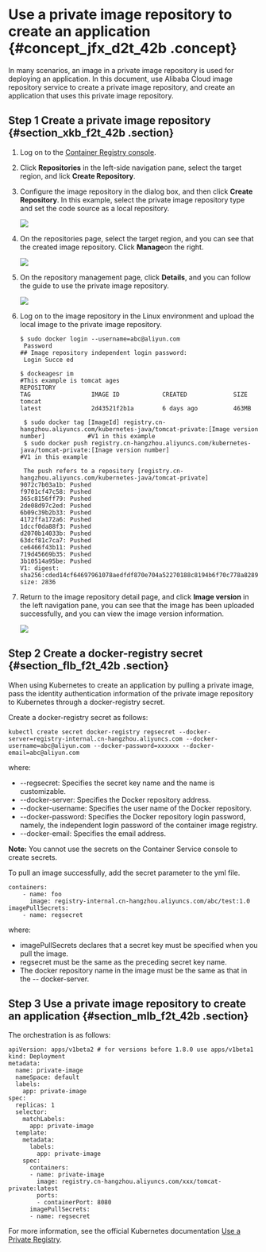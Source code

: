 # Use a private image repository to create an application {#concept_jfx_d2t_42b .concept}

In many scenarios, an image in a private image repository is used for deploying an application. In this document, use Alibaba Cloud image repository service to create a private image repository, and create an application that uses this private image repository.

## Step 1 Create a private image repository {#section_xkb_f2t_42b .section}

1.  Log on to the [Container Registry console](https://cr.console.aliyun.com/).
2.  Click **Repositories** in the left-side navigation pane, select the target region, and lick **Create Repository**.
3.  Configure the image repository in the dialog box, and then click **Create Repository**. In this example, select the private image repository type and set the code source as a local repository.

    ![](http://static-aliyun-doc.oss-cn-hangzhou.aliyuncs.com/assets/img/16441/15389634217483_en-US.png)

4.  On the repositories page, select the target region, and you can see that the created image repository. Click **Manage**on the right.

    ![](http://static-aliyun-doc.oss-cn-hangzhou.aliyuncs.com/assets/img/16441/15389634217484_en-US.png)

5.  On the repository management page, click **Details**, and you can follow the guide to use the private image repository.

    ![](http://static-aliyun-doc.oss-cn-hangzhou.aliyuncs.com/assets/img/16441/15389634217485_en-US.png)

6.  Log on to the image repository in the Linux environment and upload the local image to the private image repository.

    ```
    $ sudo docker login --username=abc@aliyun.com
     Password                                                                        ## Image repository independent login password:
     Login Succe ed
     
    $ dockeagesr im                                                                 #This example is tomcat ages
    REPOSITORY                                                                 TAG                 IMAGE ID            CREATED             SIZE
    tomcat                                                                     latest              2d43521f2b1a        6 days ago          463MB
    
     $ sudo docker tag [ImageId] registry.cn-hangzhou.aliyuncs.com/kubernetes-java/tomcat-private:[Image version number]            #V1 in this example
     $ sudo docker push registry.cn-hangzhou.aliyuncs.com/kubernetes-java/tomcat-private:[Inage version number]                       #V1 in this example           
     
     The push refers to a repository [registry.cn-hangzhou.aliyuncs.com/kubernetes-java/tomcat-private]
    9072c7b03a1b: Pushed
    f9701cf47c58: Pushed
    365c8156ff79: Pushed
    2de08d97c2ed: Pushed
    6b09c39b2b33: Pushed
    4172ffa172a6: Pushed
    1dccf0da88f3: Pushed
    d2070b14033b: Pushed
    63dcf81c7ca7: Pushed
    ce6466f43b11: Pushed
    719d45669b35: Pushed
    3b10514a95be: Pushed
    V1: digest: sha256:cded14cf64697961078aedfdf870e704a52270188c8194b6f70c778a8289d87e size: 2836
    ```

7.  Return to the image repository detail page, and click **Image version** in the left navigation pane, you can see that the image has been uploaded successfully, and you can view the image version information.

    ![](http://static-aliyun-doc.oss-cn-hangzhou.aliyuncs.com/assets/img/16441/15389634217489_en-US.png)


## Step 2 Create a docker-registry secret {#section_flb_f2t_42b .section}

When using Kubernetes to create an application by pulling a private image, pass the identity authentication information of the private image repository to Kubernetes through a docker-registry secret.

Create a docker-registry secret as follows:

```
kubectl create secret docker-registry regsecret --docker-server=registry-internal.cn-hangzhou.aliyuncs.com --docker-username=abc@aliyun.com --docker-password=xxxxxx --docker-email=abc@aliyun.com
```

where:

-   --regsecret: Specifies the secret key name and the name is customizable.
-   --docker-server: Specifies the Docker repository address.
-   --docker-username: Specifies the user name of the Docker repository.
-   --docker-password: Specifies the Docker repository login password, namely, the independent login password of the container image registry.
-   --docker-email: Specifies the email address.

**Note:** You cannot use the secrets on the Container Service console to create secrets.

To pull an image successfully, add the secret parameter to the yml file.

```
containers:
    - name: foo
      image: registry-internal.cn-hangzhou.aliyuncs.com/abc/test:1.0
imagePullSecrets:
    - name: regsecret
```

where:

-   imagePullSecrets declares that a secret key must be specified when you pull the image.
-   regsecret must be the same as the preceding secret key name.
-   The docker repository name in the image must be the same as that in the -- docker-server.

## Step 3 Use a private image repository to create an application {#section_mlb_f2t_42b .section}

The orchestration is as follows:

```
apiVersion: apps/v1beta2 # for versions before 1.8.0 use apps/v1beta1
kind: Deployment 
metadata: 
  name: private-image
  nameSpace: default  
  labels:  
    app: private-image  
spec:   
  replicas: 1
  selector:
    matchLabels:
      app: private-image
  template:
    metadata:
      labels:
        app: private-image
    spec:
      containers:
      - name: private-image
        image: registry.cn-hangzhou.aliyuncs.com/xxx/tomcat-private:latest
        ports:
        - containerPort: 8080
      imagePullSecrets:
      - name: regsecret
```

For more information, see the official Kubernetes documentation [Use a Private Registry](https://kubernetes.io/docs/concepts/containers/images/?spm=a2c4g.11186623.2.1.XVyfik#using-a-private-registry).

